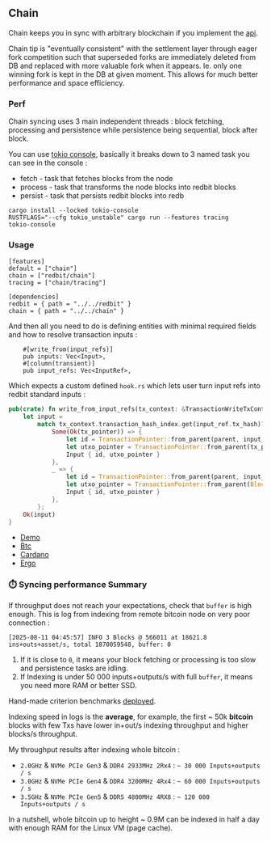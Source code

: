 ## Chain

Chain keeps you in sync with arbitrary blockchain if you implement the [api](src/api.rs).

Chain tip is "eventually consistent" with the settlement layer through eager fork competition such that 
superseded forks are immediately deleted from DB and replaced with more valuable fork when it appears.
Ie. only one winning fork is kept in the DB at given moment. This allows for much better performance and space efficiency.

### Perf 

Chain syncing uses 3 main independent threads : block fetching, processing and persistence while persistence being sequential, block after block.

You can use [tokio console](https://github.com/tokio-rs/console), basically it breaks down to 3 named task you can see in the console :
- fetch - task that fetches blocks from the node
- process - task that transforms the node blocks into redbit blocks
- persist - task that persists redbit blocks into redb

``` 
cargo install --locked tokio-console
RUSTFLAGS="--cfg tokio_unstable" cargo run --features tracing
tokio-console
```

### Usage

```
[features]
default = ["chain"]
chain = ["redbit/chain"]
tracing = ["chain/tracing"]

[dependencies]
redbit = { path = "../../redbit" }
chain = { path = "../../chain" }
```

And then all you need to do is defining entities with minimal required fields and how to resolve transaction inputs : 
```
    #[write_from(input_refs)]
    pub inputs: Vec<Input>,
    #[column(transient)]
    pub input_refs: Vec<InputRef>,
```

Which expects a custom defined `hook.rs` which lets user turn input refs into redbit standard inputs : 
```rust 
pub(crate) fn write_from_input_refs(tx_context: &TransactionWriteTxContext, parent: BlockPointer, input_index: usize, input_ref: &InputRef) -> Result<Input, AppError> {
    let input =
        match tx_context.transaction_hash_index.get(input_ref.tx_hash)?.next() {
            Some(Ok(tx_pointer)) => {
                let id = TransactionPointer::from_parent(parent, input_index as u16);
                let utxo_pointer = TransactionPointer::from_parent(tx_pointer.value(), input_ref.index as u16);
                Input { id, utxo_pointer }
            },
            _ => {
                let id = TransactionPointer::from_parent(parent, input_index as u16);
                let utxo_pointer = TransactionPointer::from_parent(BlockPointer::from_parent(Height(0), 0), 0); // genesis of unknown index
                Input { id, utxo_pointer }
            },
        };
    Ok(input)
}
```

- [Demo](../chains/btc)
- [Btc](../chains/btc)
- [Cardano](../chains/cardano)
- [Ergo](../chains/ergo)

### ⏱️ Syncing performance Summary

If throughput does not reach your expectations, check that `buffer` is high enough. This is log from indexing from remote bitcoin node on very poor connection :
```
[2025-08-11 04:45:57] INFO 3 Blocks @ 566011 at 18621.8 ins+outs+asset/s, total 1870059548, buffer: 0
```

1. If it is close to `0`, it means your block fetching or processing is too slow and persistence tasks are idling.
2. If Indexing is under 50 000 inputs+outputs/s with full `buffer`, it means you need more RAM or better SSD.

Hand-made criterion benchmarks [deployed](https://pragmaxim-com.github.io/redbit/report/index.html).

Indexing speed in logs is the **average**, for example, the first ~ 50k **bitcoin** blocks with few Txs have lower in+out/s indexing throughput
and higher blocks/s throughput.

My throughput results after indexing whole bitcoin :

- `2.0GHz` & `NVMe PCIe Gen3` & `DDR4 2933MHz 2Rx4` : `~ 30 000 Inputs+outputs / s`
- `3.0GHz` & `NVMe PCIe Gen4` & `DDR4 3200MHz 4Rx4` : `~ 60 000 Inputs+outputs / s`
- `3.5GHz` & `NVMe PCIe Gen5` & `DDR5 4800MHz 4RX8` : `~ 120 000 Inputs+outputs / s`

In a nutshell, whole bitcoin up to height ~ 0.9M can be indexed in half a day with enough RAM for the Linux VM (page cache).